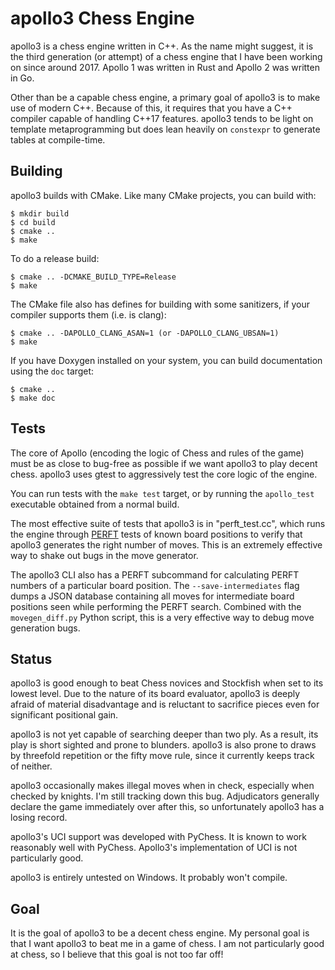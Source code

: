 # apollo3 Chess Engine

apollo3 is a chess engine written in C++. As the name might suggest, it is the
third generation (or attempt) of a chess engine that I have been working on
since around 2017. Apollo 1 was written in Rust and Apollo 2 was written in
Go.

Other than be a capable chess engine, a primary goal of apollo3 is to make use
of modern C++. Because of this, it requires that you have a C++ compiler capable
of handling C++17 features. apollo3 tends to be light on template metaprogramming
but does lean heavily on `constexpr` to generate tables at compile-time.

## Building

apollo3 builds with CMake. Like many CMake projects, you can build with:

```
$ mkdir build
$ cd build
$ cmake ..
$ make
```

To do a release build:

```
$ cmake .. -DCMAKE_BUILD_TYPE=Release
$ make
```

The CMake file also has defines for building with some sanitizers, if your compiler
supports them (i.e. is clang):

```
$ cmake .. -DAPOLLO_CLANG_ASAN=1 (or -DAPOLLO_CLANG_UBSAN=1)
$ make
```

If you have Doxygen installed on your system, you can build documentation using
the `doc` target:

```
$ cmake ..
$ make doc
```

## Tests

The core of Apollo (encoding the logic of Chess and rules of the game) must be as close
to bug-free as possible if we want apollo3 to play decent chess. apollo3 uses gtest to
aggressively test the core logic of the engine.

You can run tests with the `make test` target, or by running the `apollo_test` executable
obtained from a normal build.

The most effective suite of tests that apollo3 is in "perft_test.cc", which runs the engine
through [PERFT](https://www.chessprogramming.org/Perft) tests of known board positions to
verify that apollo3 generates the right number of moves. This is an extremely effective
way to shake out bugs in the move generator.

The apollo3 CLI also has a PERFT subcommand for calculating PERFT numbers of a particular board
position. The `--save-intermediates` flag dumps a JSON database containing all moves for 
intermediate board positions seen while performing the PERFT search. Combined with the
`movegen_diff.py` Python script, this is a very effective way to debug move generation bugs.

## Status

apollo3 is good enough to beat Chess novices and Stockfish when set to its lowest level. Due to
the nature of its board evaluator, apollo3 is deeply afraid of material disadvantage and is
reluctant to sacrifice pieces even for significant positional gain.

apollo3 is not yet capable of searching deeper than two ply. As a result, its play is short sighted
and prone to blunders. apollo3 is also prone to draws by threefold repetition or the fifty move rule,
since it currently keeps track of neither.

apollo3 occasionally makes illegal moves when in check, especially when checked by knights.
I'm still tracking down this bug. Adjudicators generally declare the game immediately over
after this, so unfortunately apollo3 has a losing record.

apollo3's UCI support was developed with PyChess. It is known to work reasonably well with
PyChess. Apollo3's implementation of UCI is not particularly good.

apollo3 is entirely untested on Windows. It probably won't compile.

## Goal

It is the goal of apollo3 to be a decent chess engine. My personal goal is that I want apollo3
to beat me in a game of chess. I am not particularly good at chess, so I believe that this goal
is not too far off!
